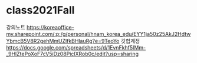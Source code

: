# class2021Fall
강의노트
https://koreaoffice-my.sharepoint.com/:p:/g/personal/hnam_korea_edu/EYY1ja50z25AkJ2HdtwYbmcB5V8R2gehMmUZlfkBHlauRg?e=9TeoYo
깃헙계정
https://docs.google.com/spreadsheets/d/1EvnFkhf5IMm-_9HlZtePoXoF7cV5iDz08PiclXRob0c/edit?usp=sharing
